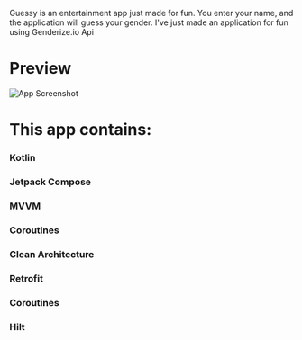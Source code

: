 Guessy is an entertainment app just made for fun. You enter your name, and the application will guess your gender.
I've just made an application for fun using Genderize.io Api


# Preview

![App Screenshot](https://i.hizliresim.com/5rjysw6.jpg)



# This app contains: 
### Kotlin
### Jetpack Compose 
### MVVM
### Coroutines
### Clean Architecture
### Retrofit 
### Coroutines
### Hilt


